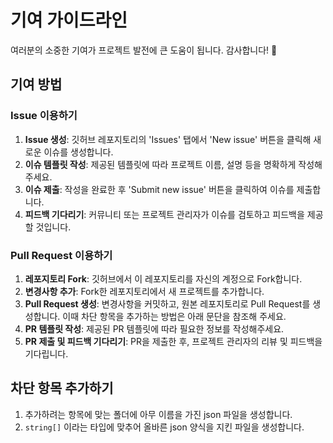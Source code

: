 # 기여 가이드라인

여러분의 소중한 기여가 프로젝트 발전에 큰 도움이 됩니다. 감사합니다! 🌟

## 기여 방법

### Issue 이용하기

1. **Issue 생성**: 깃허브 레포지토리의 'Issues' 탭에서 'New issue' 버튼을 클릭해 새로운 이슈를 생성합니다.
2. **이슈 템플릿 작성**: 제공된 템플릿에 따라 프로젝트 이름, 설명 등을 명확하게 작성해주세요.
3. **이슈 제출**: 작성을 완료한 후 'Submit new issue' 버튼을 클릭하여 이슈를 제출합니다.
4. **피드백 기다리기**: 커뮤니티 또는 프로젝트 관리자가 이슈를 검토하고 피드백을 제공할 것입니다.

### Pull Request 이용하기

1. **레포지토리 Fork**: 깃허브에서 이 레포지토리를 자신의 계정으로 Fork합니다.
2. **변경사항 추가**: Fork한 레포지토리에서 새 프로젝트를 추가합니다.
3. **Pull Request 생성**: 변경사항을 커밋하고, 원본 레포지토리로 Pull Request를 생성합니다. 이때 차단 항목을 추가하는 방법은 아래 문단을 참조해 주세요.
4. **PR 템플릿 작성**: 제공된 PR 템플릿에 따라 필요한 정보를 작성해주세요.
5. **PR 제출 및 피드백 기다리기**: PR을 제출한 후, 프로젝트 관리자의 리뷰 및 피드백을 기다립니다.

## 차단 항목 추가하기

1. 추가하려는 항목에 맞는 폴더에 아무 이름을 가진 json 파일을 생성합니다.
2. `string[]` 이라는 타입에 맞추어 올바른 json 양식을 지킨 파일을 생성합니다.
